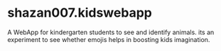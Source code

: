 # shazan007.kidswebapp
A WebApp for kindergarten students to see and identify animals.
its an experiment to see whether emojis helps in boosting kids imagination.
